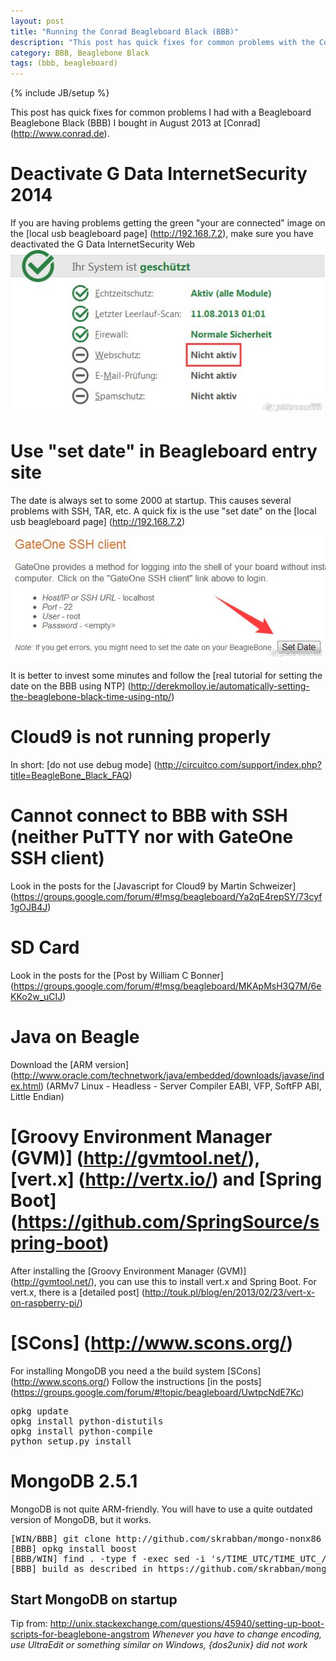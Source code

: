 ```yaml
---
layout: post
title: "Running the Conrad Beagleboard Black (BBB)"
description: "This post has quick fixes for common problems with the Conrad Beaglebone Black (BBB)."
category: BBB, Beaglebone Black
tags: (bbb, beagleboard)
---
```

{% include JB/setup %}

This post has quick fixes for common problems I had with a Beagleboard Beaglebone Black (BBB) I bought in August 2013 at [Conrad] (http://www.conrad.de).

# Deactivate G Data InternetSecurity 2014
If you are having problems getting the green "your are connected" image on the [local usb beagleboard page] (http://192.168.7.2), make sure you have deactivated the G Data InternetSecurity Web
<img src="/assets/2013-08-10-running-the-conrad-beagleboard-black-bbb/img/webschutz.jpg" />

# Use "set date" in Beagleboard entry site
The date is always set to some 2000 at startup. This causes several problems with SSH, TAR, etc.
A quick fix is the use "set date" on the [local usb beagleboard page] (http://192.168.7.2)

<img src="/assets/2013-08-10-running-the-conrad-beagleboard-black-bbb/img/setdate.jpg" />

It is better to invest some minutes and follow the [real tutorial for setting the date on the BBB using NTP] (http://derekmolloy.ie/automatically-setting-the-beaglebone-black-time-using-ntp/)

# Cloud9 is not running properly
In short: [do not use debug mode] (http://circuitco.com/support/index.php?title=BeagleBone_Black_FAQ)

# Cannot connect to BBB with SSH (neither PuTTY nor with GateOne SSH client)
Look in the posts for the [Javascript for Cloud9 by Martin Schweizer] (https://groups.google.com/forum/#!msg/beagleboard/Ya2qE4repSY/73cyf1gOJB4J)

# SD Card
Look in the posts for the [Post by William C Bonner] (https://groups.google.com/forum/#!msg/beagleboard/MKApMsH3Q7M/6eKKo2w_uCIJ)

# Java on Beagle
Download the [ARM version] (http://www.oracle.com/technetwork/java/embedded/downloads/javase/index.html) (ARMv7 Linux - Headless - Server Compiler EABI, VFP, SoftFP ABI, Little Endian)

# [Groovy Environment Manager (GVM)] (http://gvmtool.net/), [vert.x] (http://vertx.io/) and [Spring Boot] (https://github.com/SpringSource/spring-boot)
After installing the [Groovy Environment Manager (GVM)] (http://gvmtool.net/), you can use this to install vert.x and Spring Boot.
For vert.x, there is a [detailed post] (http://touk.pl/blog/en/2013/02/23/vert-x-on-raspberry-pi/)

# [SCons] (http://www.scons.org/)
For installing MongoDB you need a the build system [SCons] (http://www.scons.org/)
Follow the instructions [in the posts] (https://groups.google.com/forum/#!topic/beagleboard/UwtpcNdE7Kc)
<pre>
opkg update
opkg install python-distutils
opkg install python-compile
python setup.py install
</pre>

# MongoDB 2.5.1
MongoDB is not quite ARM-friendly. You will have to use a quite outdated version of MongoDB, but it works.

<pre>
[WIN/BBB] git clone http://github.com/skrabban/mongo-nonx86 (I did this on Windows, as well as the replace step)
[BBB] opkg install boost
[BBB/WIN] find . -type f -exec sed -i 's/TIME_UTC/TIME_UTC_/' {} \; (or use UltraEdit with replace, then zip and copy with WinSCP to BBB)
[BBB] build as described in https://github.com/skrabban/mongo-nonx86/blob/master/docs/building.md
</pre>

## Start MongoDB on startup
Tip from: http://unix.stackexchange.com/questions/45940/setting-up-boot-scripts-for-beaglebone-angstrom
*Whenever you have to change encoding, use UltraEdit or something similar on Windows, {dos2unix} did not work*